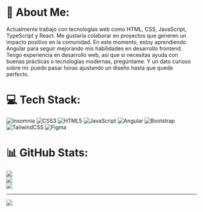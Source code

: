 # 💫 About Me:
Actualmente trabajo con tecnologías web como HTML, CSS, JavaScript, TypeScript y React. Me gustaría colaborar en proyectos que generen un impacto positivo en la comunidad. En este momento, estoy aprendiendo Angular para seguir mejorando mis habilidades en desarrollo frontend. Tengo experiencia en desarrollo web, así que si necesitas ayuda con buenas prácticas o tecnologías modernas, pregúntame. Y un dato curioso sobre mí: puedo pasar horas ajustando un diseño hasta que quede perfecto.


# 💻 Tech Stack:
![Insomnia](https://img.shields.io/badge/Insomnia-black?style=for-the-badge&logo=insomnia&logoColor=5849BE) ![CSS3](https://img.shields.io/badge/css3-%231572B6.svg?style=for-the-badge&logo=css3&logoColor=white) ![HTML5](https://img.shields.io/badge/html5-%23E34F26.svg?style=for-the-badge&logo=html5&logoColor=white) ![JavaScript](https://img.shields.io/badge/javascript-%23323330.svg?style=for-the-badge&logo=javascript&logoColor=%23F7DF1E) ![Angular](https://img.shields.io/badge/angular-%23DD0031.svg?style=for-the-badge&logo=angular&logoColor=white) ![Bootstrap](https://img.shields.io/badge/bootstrap-%238511FA.svg?style=for-the-badge&logo=bootstrap&logoColor=white) ![TailwindCSS](https://img.shields.io/badge/tailwindcss-%2338B2AC.svg?style=for-the-badge&logo=tailwind-css&logoColor=white) ![Figma](https://img.shields.io/badge/figma-%23F24E1E.svg?style=for-the-badge&logo=figma&logoColor=white)
# 📊 GitHub Stats:
![](https://github-readme-stats.vercel.app/api?username=KonectaPe&theme=dark&hide_border=false&include_all_commits=false&count_private=false)<br/>
![](https://github-readme-streak-stats.herokuapp.com/?user=KonectaPe&theme=dark&hide_border=false)<br/>
![](https://github-readme-stats.vercel.app/api/top-langs/?username=KonectaPe&theme=dark&hide_border=false&include_all_commits=false&count_private=false&layout=compact)

---
[![](https://visitcount.itsvg.in/api?id=KonectaPe&icon=0&color=0)](https://visitcount.itsvg.in)

<!-- Proudly created with GPRM ( https://gprm.itsvg.in ) -->
